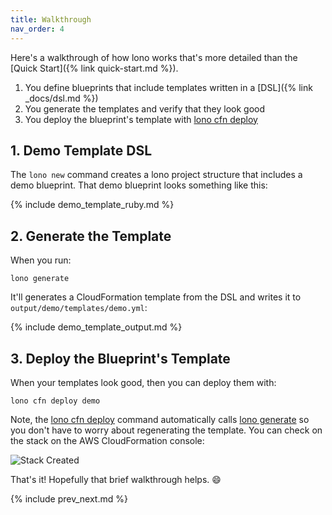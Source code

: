 ```yaml
---
title: Walkthrough
nav_order: 4
---
```


Here's a walkthrough of how lono works that's more detailed than the [Quick Start]({% link quick-start.md %}).

1. You define blueprints that include templates written in a [DSL]({% link _docs/dsl.md %})
2. You generate the templates and verify that they look good
3. You deploy the blueprint's template with [lono cfn deploy](/reference/lono-cfn-deploy/)

## 1. Demo Template DSL

The `lono new` command creates a lono project structure that includes a demo blueprint. That demo blueprint looks something like this:

{% include demo_template_ruby.md %}

## 2. Generate the Template

When you run:

    lono generate

It'll generates a CloudFormation template from the DSL and writes it to `output/demo/templates/demo.yml`:

{% include demo_template_output.md %}

## 3. Deploy the Blueprint's Template

When your templates look good, then you can deploy them with:

    lono cfn deploy demo

Note, the [lono cfn deploy](/reference/lono-cfn-deploy/) command automatically calls [lono generate](/reference/lono-generate/) so you don't have to worry about regenerating the template. You can check on the stack on the AWS CloudFormation console:

<img src="/img/tutorial/stack-created.png" alt="Stack Created" class="doc-photo">

That's it!  Hopefully that brief walkthrough helps. 😄

{% include prev_next.md %}
